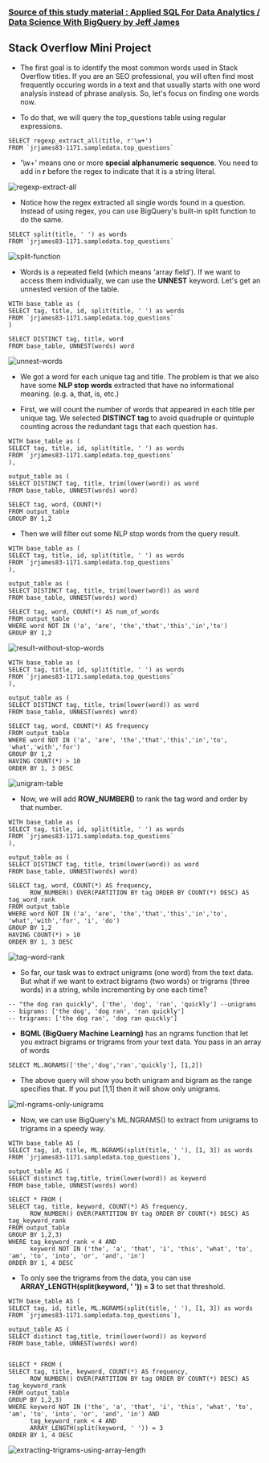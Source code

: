 ### [Source of this study material : Applied SQL For Data Analytics / Data Science With BigQuery by Jeff James](https://www.udemy.com/course/applied-sql-for-data-analytics-data-science-with-bigquery/)


## Stack Overflow Mini Project

- The first goal is to identify the most common words used in Stack Overflow titles. If you are an SEO professional, you will often find most frequently occuring words in a text and that usually starts with one word analysis instead of phrase analysis. So, let's focus on finding one words now.


- To do that, we will query the top_questions table using regular expressions.


```
SELECT regexp_extract_all(title, r'\w+')
FROM `jrjames83-1171.sampledata.top_questions`
```

- '\w+' means one or more **special alphanumeric sequence**. You need to add in **r** before the regex to indicate that it is a string literal.


![regexp-extract-all](/pictures/BigQuery/stack-overflow-mini-project/regex-extract.PNG "regexp-extract-all")


- Notice how the regex extracted all single words found in a question. Instead of using regex, you can use BigQuery's built-in split function to do the same.


```
SELECT split(title, ' ') as words
FROM `jrjames83-1171.sampledata.top_questions`
```


![split-function](/pictures/BigQuery/stack-overflow-mini-project/split-function.PNG "split function")



- Words is a repeated field (which means 'array field'). If we want to access them individually, we can use the **UNNEST** keyword. Let's get an unnested version of the table.


```
WITH base_table as (
SELECT tag, title, id, split(title, ' ') as words
FROM `jrjames83-1171.sampledata.top_questions`
)

SELECT DISTINCT tag, title, word
FROM base_table, UNNEST(words) word
```

![unnest-words](/pictures/BigQuery/stack-overflow-mini-project/select-distinct-tag.PNG "unnest words")


- We got a word for each unique tag and title. The problem is that we also have some **NLP stop words** extracted that have no informational meaning. (e.g. a, that, is, etc.)


- First, we will count the number of words that appeared in each title per unique tag. We selected **DISTINCT tag** to avoid quadruple or quintuple counting across the redundant tags that each question has.


```
WITH base_table as (
SELECT tag, title, id, split(title, ' ') as words
FROM `jrjames83-1171.sampledata.top_questions`
),

output_table as (
SELECT DISTINCT tag, title, trim(lower(word)) as word
FROM base_table, UNNEST(words) word)

SELECT tag, word, COUNT(*)
FROM output_table
GROUP BY 1,2
```


- Then we will filter out some NLP stop words from the query result.


```
WITH base_table as (
SELECT tag, title, id, split(title, ' ') as words
FROM `jrjames83-1171.sampledata.top_questions`
),

output_table as (
SELECT DISTINCT tag, title, trim(lower(word)) as word
FROM base_table, UNNEST(words) word)

SELECT tag, word, COUNT(*) AS num_of_words
FROM output_table
WHERE word NOT IN ('a', 'are', 'the','that','this','in','to')
GROUP BY 1,2
```


![result-without-stop-words](/pictures/BigQuery/stack-overflow-mini-project/result-without-stop-words.PNG "result without stop words")



```
WITH base_table as (
SELECT tag, title, id, split(title, ' ') as words
FROM `jrjames83-1171.sampledata.top_questions`
),

output_table as (
SELECT DISTINCT tag, title, trim(lower(word)) as word
FROM base_table, UNNEST(words) word)

SELECT tag, word, COUNT(*) AS frequency
FROM output_table
WHERE word NOT IN ('a', 'are', 'the','that','this','in','to', 'what','with','for')
GROUP BY 1,2
HAVING COUNT(*) > 10
ORDER BY 1, 3 DESC
```


![unigram-table](/pictures/BigQuery/stack-overflow-mini-project/unigram-table.PNG "unigram table")


- Now, we will add **ROW_NUMBER()** to rank the tag word and order by that number.


```
WITH base_table as (
SELECT tag, title, id, split(title, ' ') as words
FROM `jrjames83-1171.sampledata.top_questions`
),

output_table as (
SELECT DISTINCT tag, title, trim(lower(word)) as word
FROM base_table, UNNEST(words) word)

SELECT tag, word, COUNT(*) AS frequency,
      ROW_NUMBER() OVER(PARTITION BY tag ORDER BY COUNT(*) DESC) AS tag_word_rank
FROM output_table
WHERE word NOT IN ('a', 'are', 'the','that','this','in','to', 'what','with','for', 'i', 'do')
GROUP BY 1,2
HAVING COUNT(*) > 10
ORDER BY 1, 3 DESC
```


![tag-word-rank](/pictures/BigQuery/stack-overflow-mini-project/tag_word_rank.PNG "tag word rank")


- So far, our task was to extract unigrams (one word) from the text data. But what if we want to extract bigrams (two words) or trigrams (three words) in a string, while incrementing by one each time?


```
-- "the dog ran quickly", ['the', 'dog', 'ran', 'quickly'] --unigrams
-- bigrams: ['the dog', 'dog ran', 'ran quickly']
-- trigrams: ['the dog ran', 'dog ran quickly']
```


- **BQML (BigQuery Machine Learning)** has an ngrams function that let you extract bigrams or trigrams from your text data. You pass in an array of words 


```
SELECT ML.NGRAMS(['the','dog','ran','quickly'], [1,2])
```


- The above query will show you both unigram and bigram as the range specifies that. If you put [1,1] then it will show only unigrams.


![ml-ngrams-only-unigrams](/pictures/BigQuery/stack-overflow-mini-project/ml-ngrams-only-unigrams.PNG "ML NGRAMS only unigrams")


- Now, we can use BigQuery's ML.NGRAMS() to extract from unigrams to trigrams in a speedy way.


```
WITH base_table AS (
SELECT tag, id, title, ML.NGRAMS(split(title, ' '), [1, 3]) as words
FROM `jrjames83-1171.sampledata.top_questions`),

output_table AS (
SELECT distinct tag,title, trim(lower(word)) as keyword
FROM base_table, UNNEST(words) word)

SELECT * FROM (
SELECT tag, title, keyword, COUNT(*) AS frequency, 
      ROW_NUMBER() OVER(PARTITION BY tag ORDER BY COUNT(*) DESC) AS tag_keyword_rank
FROM output_table
GROUP BY 1,2,3)
WHERE tag_keyword_rank < 4 AND
      keyword NOT IN ('the', 'a', 'that', 'i', 'this', 'what', 'to', 'am', 'to', 'into', 'or', 'and', 'in')
ORDER BY 1, 4 DESC
```


- To only see the trigrams from the data, you can use **ARRAY_LENGTH(split(keyword, ' ')) = 3** to set that threshold.


```
WITH base_table AS (
SELECT tag, id, title, ML.NGRAMS(split(title, ' '), [1, 3]) as words
FROM `jrjames83-1171.sampledata.top_questions`),

output_table AS (
SELECT distinct tag,title, trim(lower(word)) as keyword
FROM base_table, UNNEST(words) word)


SELECT * FROM (
SELECT tag, title, keyword, COUNT(*) AS frequency, 
      ROW_NUMBER() OVER(PARTITION BY tag ORDER BY COUNT(*) DESC) AS tag_keyword_rank
FROM output_table
GROUP BY 1,2,3)
WHERE keyword NOT IN ('the', 'a', 'that', 'i', 'this', 'what', 'to', 'am', 'to', 'into', 'or', 'and', 'in') AND
      tag_keyword_rank < 4 AND
      ARRAY_LENGTH(split(keyword, ' ')) = 3
ORDER BY 1, 4 DESC
```


![extracting-trigrams-using-array-length](/pictures/BigQuery/stack-overflow-mini-project/trigrams-using-array-length.PNG "trigrams using array_length function")